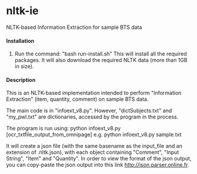 # nltk-ie
NLTK-based Information Extraction for sample BTS data


#### Installation ####
1. Run the command: "bash run-install.sh" 
	This will install all the required packages.
	It will also download the required NLTK data (more than 1GB in size).


#### Description ####
This is an NLTK-based implementation intended to perform "Information Extraction" (item, quantity, comment) on sample BTS data.

The main code is in "infoext_v8.py". However, "dictSubjects.txt" and "my_pwl.txt" are dictionaries, accessed by the program in the process.

The program is run using: python infoext_v8.py [ocr_txtfile_output_from_omnipage]
e.g. python infoext_v8.py sample.txt

It will create a json file (with the same basename as the input_file and an extension of .nltk.json), with each object containing "Comment", "Input String", "Item" and "Quantity". In order to view the format of the json output, you can copy-paste the json output into this link <http://json.parser.online.fr>.




